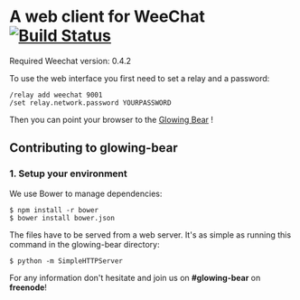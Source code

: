A web client for WeeChat [![Build Status](http://travis-ci.org/cormier/glowing-bear.png)](http://travis-ci.org/cormier/glowing-bear)
========================

Required Weechat version: 0.4.2

To use the web interface you first need to set a relay and a password:

	/relay add weechat 9001
	/set relay.network.password YOURPASSWORD

Then you can point your browser to the
[Glowing Bear](http://cormier.github.io/glowing-bear) !

Contributing to glowing-bear
----------------------------

### 1. Setup your environment

We use Bower to manage dependencies:

	$ npm install -r bower
	$ bower install bower.json
	
The files have to be served from a web server. It's as simple as running this command in the glowing-bear directory:

	$ python -m SimpleHTTPServer

For any information don't hesitate and join us on **#glowing-bear** on **freenode**!

